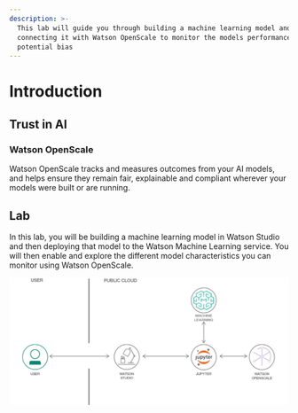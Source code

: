 ```yaml
---
description: >-
  This lab will guide you through building a machine learning model and
  connecting it with Watson OpenScale to monitor the models performance and
  potential bias
---
```


# Introduction

## Trust in AI



### Watson OpenScale

Watson OpenScale tracks and measures outcomes from your AI models, and helps ensure they remain fair, explainable and compliant wherever your models were built or are running.

## Lab

In this lab, you will be building a machine learning model in Watson Studio and then deploying that model to the Watson Machine Learning service. You will then enable and explore the different model characteristics you can monitor using Watson OpenScale.  

![](.gitbook/assets/architecture.png)



